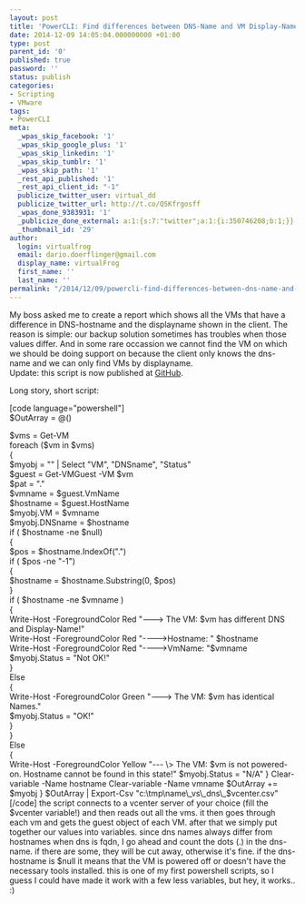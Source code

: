```yaml
---
layout: post
title: 'PowerCLI: Find differences between DNS-Name and VM Display-Name'
date: 2014-12-09 14:05:04.000000000 +01:00
type: post
parent_id: '0'
published: true
password: ''
status: publish
categories:
- Scripting
- VMware
tags:
- PowerCLI
meta:
  _wpas_skip_facebook: '1'
  _wpas_skip_google_plus: '1'
  _wpas_skip_linkedin: '1'
  _wpas_skip_tumblr: '1'
  _wpas_skip_path: '1'
  _rest_api_published: '1'
  _rest_api_client_id: "-1"
  publicize_twitter_user: virtual_dd
  publicize_twitter_url: http://t.co/QSKfrgosff
  _wpas_done_9383931: '1'
  _publicize_done_external: a:1:{s:7:"twitter";a:1:{i:350746208;b:1;}}
  _thumbnail_id: '29'
author:
  login: virtualfrog
  email: dario.doerflinger@gmail.com
  display_name: virtualFrog
  first_name: ''
  last_name: ''
permalink: "/2014/12/09/powercli-find-differences-between-dns-name-and-vm-display-name/"
---
```

<p>My boss asked me to create a report which shows all the VMs that have a difference in DNS-hostname and the displayname shown in the client. The reason is simple: our backup solution sometimes has troubles when those values differ. And in some rare occassion we cannot find the VM on which we should be doing support on because the client only knows the dns-name and we can only find VMs by displayname.<br />
<!--more-->Update: this script is now published at <a href="https://github.com/virtualFrog/PowerCLI-Scripts" target="_blank" rel="noopener">GitHub</a>.</p>
<p>Long story, short script:</p>
<p>[code language="powershell"]<br />
$OutArray = @()</p>
<p>$vms = Get-VM<br />
foreach ($vm in $vms)<br />
{<br />
$myobj = "" | Select "VM", "DNSname", "Status"<br />
$guest = Get-VMGuest -VM $vm<br />
$pat = "."<br />
$vmname = $guest.VmName<br />
$hostname = $guest.HostName<br />
$myobj.VM = $vmname<br />
$myobj.DNSname = $hostname<br />
if ( $hostname -ne $null)<br />
{<br />
$pos = $hostname.IndexOf(".")<br />
if ( $pos -ne "-1")<br />
{<br />
$hostname = $hostname.Substring(0, $pos)<br />
}<br />
if ( $hostname -ne $vmname )<br />
{<br />
Write-Host -ForegroundColor Red "---&gt; The VM: $vm has different DNS and Display-Name!"<br />
Write-Host -ForegroundColor Red "----&gt;Hostname: " $hostname<br />
Write-Host -ForegroundColor Red "----&gt;VmName: "$vmname<br />
$myobj.Status = "Not OK!"<br />
}<br />
Else<br />
{<br />
Write-Host -ForegroundColor Green "---&gt; The VM: $vm has identical Names."<br />
$myobj.Status = "OK!"<br />
}<br />
}<br />
Else<br />
{<br />
Write-Host -ForegroundColor Yellow "---
\> The VM: $vm is not powered-on. Hostname cannot be found in this state!"  
$myobj.Status = "N/A"  
}  
Clear-variable -Name hostname  
Clear-variable -Name vmname  
$OutArray += $myobj  
}  
$OutArray | Export-Csv "c:\tmp\name\_vs\_dns\_$vcenter.csv"  
[/code]  
the script connects to a vcenter server of your choice (fill the $vcenter variable!) and then reads out all the vms. it then goes through each vm and gets the guest object of each VM. after that we simply put together our values into variables.  
since dns names always differ from hostnames when dns is fqdn, I go ahead and count the dots (.) in the dns-name. if there are some, they will be cut away, otherwise it's fine. if the dns-hostname is $null it means that the VM is powered off or doesn't have the necessary tools installed.  
this is one of my first powershell scripts, so I guess I could have made it work with a few less variables, but hey, it works.. :)

